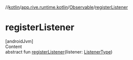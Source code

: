 //[kotlin](../../../index.md)/[app.rive.runtime.kotlin](../index.md)/[Observable](index.md)/[registerListener](register-listener.md)



# registerListener  
[androidJvm]  
Content  
abstract fun [registerListener](register-listener.md)(listener: [ListenerType](index.md))  



